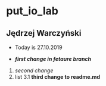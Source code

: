 # put_io_lab

## Jędrzej Warczyński


- Today is 27.10.2019

- ***first change in fetaure branch***
1. *second change*
3. list
    3.1 **third change to readme.md**
